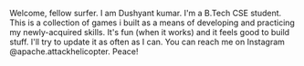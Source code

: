 Welcome, fellow surfer. 
I am Dushyant kumar. I'm a B.Tech CSE student.
This is a collection of games i built as a means of developing and practicing my newly-acquired skills.
It's fun (when it works) and it feels good to build stuff.
I'll try to update it as often as I can.
You can reach me on Instagram @apache.attackhelicopter.
Peace!
